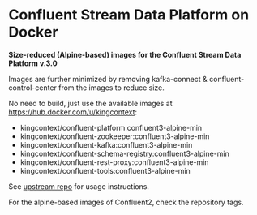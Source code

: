 
Confluent Stream Data Platform on Docker
========================================

**Size-reduced (Alpine-based) images for the Confluent Stream Data Platform v.3.0**

Images are further minimized by removing kafka-connect & confluent-control-center from the images to reduce size.

No need to build, just use the available images at https://hub.docker.com/u/kingcontext:
- kingcontext/confluent-platform:confluent3-alpine-min
- kingcontext/confluent-zookeeper:confluent3-alpine-min
- kingcontext/confluent-kafka:confluent3-alpine-min
- kingcontext/confluent-schema-registry:confluent3-alpine-min
- kingcontext/confluent-rest-proxy:confluent3-alpine-min
- kingcontext/confluent-tools:confluent3-alpine-min

See [upstream repo](https://github.com/confluentinc/docker-images) for usage instructions.

For the alpine-based images of Confluent2, check the repository tags.